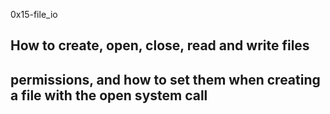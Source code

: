 0x15-file_io
## How to create, open, close, read and write files
## permissions, and how to set them when creating a file with the open system call

